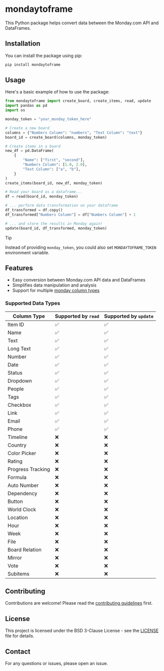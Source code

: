 # mondaytoframe

This Python package helps convert data between the Monday.com API and DataFrames.

## Installation

You can install the package using pip:

```bash
pip install mondaytoframe
```

## Usage

Here's a basic example of how to use the package:

```python
from mondaytoframe import create_board, create_items, read, update
import pandas as pd
import os

monday_token = "your_monday_token_here"

# Create a new board
columns = {"Numbers Column": "numbers", "Text Column": "text"}
board_id = create_board(columns, monday_token)

# Create items in a board
new_df = pd.DataFrame(
    {
        "Name": ["first", "second"],
        "Numbers Column": [1.0, 2.0],
        "Text Column": ["a", "b"],
    }
)
create_items(board_id, new_df, monday_token)

# Read your board as a dataframe...
df = read(board_id, monday_token)

# ... perform data transformation on your dataframe
df_transformed = df.copy()
df_transformed["Numbers Column"] = df["Numbers Column"] + 1

# ... and store the results in Monday again!
update(board_id, df_transformed, monday_token)

```

> [!TIP]
> Instead of providing `monday_token`, you could also set `MONDAYTOFRAME_TOKEN` environment variable.

## Features

- Easy conversion between Monday.com API data and DataFrames
- Simplifies data manipulation and analysis
- Support for multiple [monday column types](https://developer.monday.com/api-reference/reference/column-types-reference)

### Supported Data Types

| Column Type            | Supported by `read` | Supported by `update` |
|------------------------|---------------------|---------------------|
| Item ID                | ✅                  | ✅                  |
| Name                   | ✅                  | ✅                  |
| Text                   | ✅                  | ✅                  |
| Long Text              | ✅                  | ✅                  |
| Number                 | ✅                  | ✅                  |
| Date                   | ✅                  | ✅                  |
| Status                 | ✅                  | ✅                  |
| Dropdown               | ✅                  | ✅                  |
| People                 | ✅                  | ✅                  |
| Tags                   | ✅                  | ✅                  |
| Checkbox               | ✅                  | ✅                  |
| Link                   | ✅                  | ✅                  |
| Email                  | ✅                  | ✅                  |
| Phone                  | ✅                  | ✅                  |
| Timeline               | ❌                  | ❌                  |
| Country                | ❌                  | ❌                  |
| Color Picker           | ❌                  | ❌                  |
| Rating                 | ❌                  | ❌                  |
| Progress Tracking      | ❌                  | ❌                  |
| Formula                | ❌                  | ❌                  |
| Auto Number            | ❌                  | ❌                  |
| Dependency             | ❌                  | ❌                  |
| Button                 | ❌                  | ❌                  |
| World Clock            | ❌                  | ❌                  |
| Location               | ❌                  | ❌                  |
| Hour                   | ❌                  | ❌                  |
| Week                   | ❌                  | ❌                  |
| File                   | ❌                  | ❌                  |
| Board Relation         | ❌                  | ❌                  |
| Mirror                 | ❌                  | ❌                  |
| Vote                   | ❌                  | ❌                  |
| Subitems               | ❌                  | ❌                  |


## Contributing

Contributions are welcome! Please read the [contributing guidelines](CONTRIBUTING.md) first.

## License

This project is licensed under the BSD 3-Clause License - see the [LICENSE](LICENSE) file for details.

## Contact

For any questions or issues, please open an issue.
